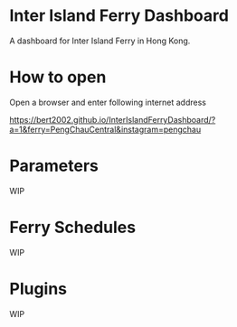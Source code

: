 # Inter Island Ferry Dashboard

A dashboard for Inter Island Ferry in Hong Kong.

# How to open

Open a browser and enter following internet address

https://bert2002.github.io/InterIslandFerryDashboard/?a=1&ferry=PengChauCentral&instagram=pengchau

# Parameters

WIP

# Ferry Schedules

WIP

# Plugins

WIP
